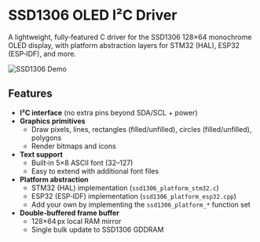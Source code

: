 # SSD1306 OLED I²C Driver

A lightweight, fully‑featured C driver for the SSD1306 128×64 monochrome OLED display, with platform abstraction layers for STM32 (HAL), ESP32 (ESP‑IDF), and more.

![SSD1306 Demo](docs/ssd1306-demo.png)

## Features

- **I²C interface** (no extra pins beyond SDA/SCL + power)
- **Graphics primitives**  
  - Draw pixels, lines, rectangles (filled/unfilled), circles (filled/unfilled), polygons  
  - Render bitmaps and icons
- **Text support**  
  - Built‑in 5×8 ASCII font (32–127)  
  - Easy to extend with additional font files
- **Platform abstraction**  
  - STM32 (HAL) implementation (`ssd1306_platform_stm32.c`)  
  - ESP32 (ESP‑IDF) implementation (`ssd1306_platform_esp32.cpp`)  
  - Add your own by implementing the `ssd1306_platform_*` function set
- **Double‑buffered frame buffer**  
  - 128×64 px local RAM mirror  
  - Single bulk update to SSD1306 GDDRAM
